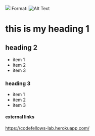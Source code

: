 ![](https://cdn.pixabay.com/photo/2015/12/04/14/05/code-1076536_960_720.jpg)
Format: ![Alt Text](url)

# this is my heading 1

## heading 2
- item 1
- item 2
- item 3

### heading 3
- item 1
- item 2
- item 3


#### external links
https://codefellows-lab.herokuapp.com/
